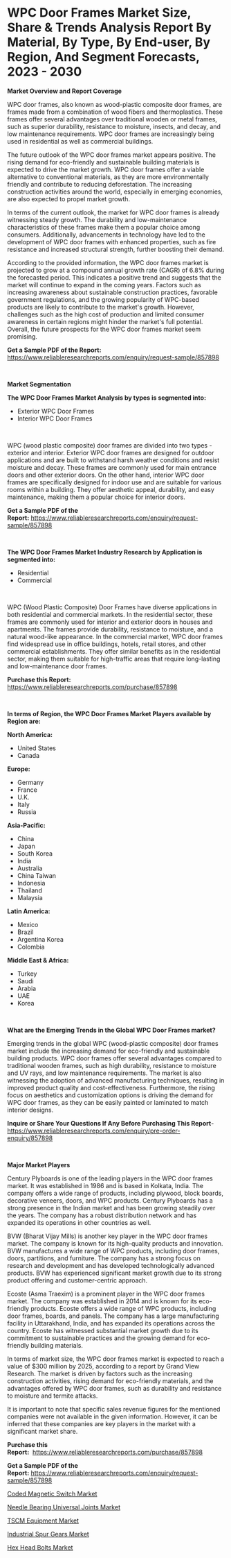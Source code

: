 <p><h1>WPC Door Frames Market Size, Share & Trends Analysis Report By Material, By Type, By End-user, By Region, And Segment Forecasts, 2023 - 2030</h1></p><p><strong>Market Overview and Report Coverage</strong></p>
<p><p>WPC door frames, also known as wood-plastic composite door frames, are frames made from a combination of wood fibers and thermoplastics. These frames offer several advantages over traditional wooden or metal frames, such as superior durability, resistance to moisture, insects, and decay, and low maintenance requirements. WPC door frames are increasingly being used in residential as well as commercial buildings.</p><p>The future outlook of the WPC door frames market appears positive. The rising demand for eco-friendly and sustainable building materials is expected to drive the market growth. WPC door frames offer a viable alternative to conventional materials, as they are more environmentally friendly and contribute to reducing deforestation. The increasing construction activities around the world, especially in emerging economies, are also expected to propel market growth.</p><p>In terms of the current outlook, the market for WPC door frames is already witnessing steady growth. The durability and low-maintenance characteristics of these frames make them a popular choice among consumers. Additionally, advancements in technology have led to the development of WPC door frames with enhanced properties, such as fire resistance and increased structural strength, further boosting their demand.</p><p>According to the provided information, the WPC door frames market is projected to grow at a compound annual growth rate (CAGR) of 6.8% during the forecasted period. This indicates a positive trend and suggests that the market will continue to expand in the coming years. Factors such as increasing awareness about sustainable construction practices, favorable government regulations, and the growing popularity of WPC-based products are likely to contribute to the market's growth. However, challenges such as the high cost of production and limited consumer awareness in certain regions might hinder the market's full potential. Overall, the future prospects for the WPC door frames market seem promising.</p></p>
<p><strong>Get a Sample PDF of the Report:</strong> <a href="https://www.reliableresearchreports.com/enquiry/request-sample/857898">https://www.reliableresearchreports.com/enquiry/request-sample/857898</a></p>
<p>&nbsp;</p>
<p><strong>Market Segmentation</strong></p>
<p><strong>The WPC Door Frames Market Analysis by types is segmented into:</strong></p>
<p><ul><li>Exterior WPC Door Frames</li><li>Interior WPC Door Frames</li></ul></p>
<p>&nbsp;</p>
<p><p>WPC (wood plastic composite) door frames are divided into two types - exterior and interior. Exterior WPC door frames are designed for outdoor applications and are built to withstand harsh weather conditions and resist moisture and decay. These frames are commonly used for main entrance doors and other exterior doors. On the other hand, interior WPC door frames are specifically designed for indoor use and are suitable for various rooms within a building. They offer aesthetic appeal, durability, and easy maintenance, making them a popular choice for interior doors.</p></p>
<p><strong>Get a Sample PDF of the Report:</strong>&nbsp;<a href="https://www.reliableresearchreports.com/enquiry/request-sample/857898">https://www.reliableresearchreports.com/enquiry/request-sample/857898</a></p>
<p>&nbsp;</p>
<p><strong>The WPC Door Frames Market Industry Research by Application is segmented into:</strong></p>
<p><ul><li>Residential</li><li>Commercial</li></ul></p>
<p>&nbsp;</p>
<p><p>WPC (Wood Plastic Composite) Door Frames have diverse applications in both residential and commercial markets. In the residential sector, these frames are commonly used for interior and exterior doors in houses and apartments. The frames provide durability, resistance to moisture, and a natural wood-like appearance. In the commercial market, WPC door frames find widespread use in office buildings, hotels, retail stores, and other commercial establishments. They offer similar benefits as in the residential sector, making them suitable for high-traffic areas that require long-lasting and low-maintenance door frames.</p></p>
<p><strong>Purchase this Report:</strong>&nbsp; <a href="https://www.reliableresearchreports.com/purchase/857898">https://www.reliableresearchreports.com/purchase/857898</a></p>
<p>&nbsp;</p>
<p><strong>In terms of Region, the WPC Door Frames Market Players available by Region are:</strong></p>
<p>
    <p> <strong> North America: </strong>
        <ul>
            <li>United States</li>
            <li>Canada</li>
        </ul>
        </p> 
    <p> <strong> Europe: </strong>
        <ul>
            <li>Germany</li>
            <li>France</li>
            <li>U.K.</li>
            <li>Italy</li>
            <li>Russia</li>
        </ul>
        </p> 
    <p> <strong> Asia-Pacific: </strong>
        <ul>
            <li>China</li>
            <li>Japan</li>
            <li>South Korea</li>
            <li>India</li>
            <li>Australia</li>
            <li>China Taiwan</li>
            <li>Indonesia</li>
            <li>Thailand</li>
            <li>Malaysia</li>
        </ul>
        </p> 
    <p> <strong> Latin America: </strong>
        <ul>
            <li>Mexico</li>
            <li>Brazil</li>
            <li>Argentina Korea</li>
            <li>Colombia</li>
        </ul>
        </p> 
    <p> <strong> Middle East & Africa: </strong>
        <ul>
            <li>Turkey</li>
            <li>Saudi</li>
            <li>Arabia</li>
            <li>UAE</li>
            <li>Korea</li>
        </ul>
    </p>
    </p>
<p>&nbsp;</p>
<p><strong>What are the Emerging Trends in the Global WPC Door Frames market?</strong></p>
<p><p>Emerging trends in the global WPC (wood-plastic composite) door frames market include the increasing demand for eco-friendly and sustainable building products. WPC door frames offer several advantages compared to traditional wooden frames, such as high durability, resistance to moisture and UV rays, and low maintenance requirements. The market is also witnessing the adoption of advanced manufacturing techniques, resulting in improved product quality and cost-effectiveness. Furthermore, the rising focus on aesthetics and customization options is driving the demand for WPC door frames, as they can be easily painted or laminated to match interior designs.</p></p>
<p><strong>Inquire or Share Your Questions If Any Before Purchasing This Report</strong>- <a href="https://www.reliableresearchreports.com/enquiry/pre-order-enquiry/857898">https://www.reliableresearchreports.com/enquiry/pre-order-enquiry/857898</a></p>
<p>&nbsp;</p>
<p><strong>Major Market Players</strong></p>
<p><p>Century Plyboards is one of the leading players in the WPC door frames market. It was established in 1986 and is based in Kolkata, India. The company offers a wide range of products, including plywood, block boards, decorative veneers, doors, and WPC products. Century Plyboards has a strong presence in the Indian market and has been growing steadily over the years. The company has a robust distribution network and has expanded its operations in other countries as well.</p><p>BVW (Bharat Vijay Mills) is another key player in the WPC door frames market. The company is known for its high-quality products and innovation. BVW manufactures a wide range of WPC products, including door frames, doors, partitions, and furniture. The company has a strong focus on research and development and has developed technologically advanced products. BVW has experienced significant market growth due to its strong product offering and customer-centric approach.</p><p>Ecoste (Asma Traexim) is a prominent player in the WPC door frames market. The company was established in 2014 and is known for its eco-friendly products. Ecoste offers a wide range of WPC products, including door frames, boards, and panels. The company has a large manufacturing facility in Uttarakhand, India, and has expanded its operations across the country. Ecoste has witnessed substantial market growth due to its commitment to sustainable practices and the growing demand for eco-friendly building materials.</p><p>In terms of market size, the WPC door frames market is expected to reach a value of $300 million by 2025, according to a report by Grand View Research. The market is driven by factors such as the increasing construction activities, rising demand for eco-friendly materials, and the advantages offered by WPC door frames, such as durability and resistance to moisture and termite attacks.</p><p>It is important to note that specific sales revenue figures for the mentioned companies were not available in the given information. However, it can be inferred that these companies are key players in the market with a significant market share.</p></p>
<p><strong>Purchase this Report:</strong>&nbsp;&nbsp;<a href="https://www.reliableresearchreports.com/purchase/857898">https://www.reliableresearchreports.com/purchase/857898</a></p>
<p></p>
<p><strong>Get a Sample PDF of the Report:</strong>&nbsp;<a href="https://www.reliableresearchreports.com/enquiry/request-sample/857898">https://www.reliableresearchreports.com/enquiry/request-sample/857898</a></p>
<p><p><a href="https://medium.com/@henrykihn/coded-magnetic-switch-market-the-key-to-successful-business-strategy-forecast-till-2030-a8ed1670333f">Coded Magnetic Switch Market</a></p><p><a href="https://medium.com/@lylaberge1964/needle-bearing-universal-joints-market-insight-market-trends-growth-forecasted-from-2023-to-2030-c7c145cbab98">Needle Bearing Universal Joints Market</a></p><p><a href="https://medium.com/@audieyost1952/tscm-equipment-market-the-key-to-successful-business-strategy-forecast-till-2030-07af50881de8">TSCM Equipment Market</a></p><p><a href="https://medium.com/@jacesipes1996/analyzing-industrial-spur-gears-market-global-industry-perspective-and-forecast-2023-to-2030-4e45bfd15fc6">Industrial Spur Gears Market</a></p><p><a href="https://medium.com/@beaugrant15/hex-head-bolts-market-competitive-analysis-market-trends-and-forecast-to-2030-059de46aad19">Hex Head Bolts Market</a></p></p>